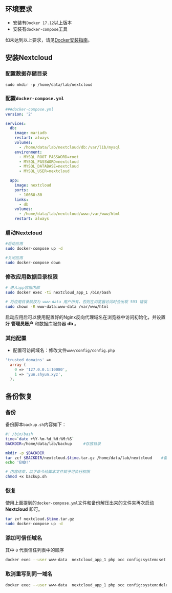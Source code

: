 ## 环境要求
- 安装有`Docker 17.12`以上版本
- 安装有`docker-compose`工具

如未达到以上要求，请见[Docker安装指南](docker.md)。

## 安装Nextcloud

### 配置数据存储目录

```
sudo mkdir -p /home/data/lab/nextcloud
```

### 配置`docker-compose.yml`

```yaml
###docker-compose.yml
version: '2'

services:
  db:
    image: mariadb
    restart: always
    volumes:
      - /home/data/lab/nextcloud/db:/var/lib/mysql
    environment:
      - MYSQL_ROOT_PASSWORD=root
      - MYSQL_PASSWORD=nextcloud
      - MYSQL_DATABASE=nextcloud
      - MYSQL_USER=nextcloud

  app:  
    image: nextcloud
    ports:
      - 10080:80
    links:
      - db
    volumes:
      - /home/data/lab/nextcloud/www:/var/www/html
    restart: always
```

### 启动Nextcloud

```bash
#启动应用
sudo docker-compose up -d

#关闭应用
sudo docker-compose down
```

### 修改应用数据目录权限

```bash
# 进入app容器内部
sudo docker exec -ti nextcloud_app_1 /bin/bash

# 将应用目录赋权为 www-data 用户所有，否则在浏览器访问时会出现 503 错误
sudo chown -R www-data:www-data /var/www/html
```

启动应用后可以使用配置好的Nginx反向代理域名在浏览器中访问初始化，并设置好 **管理员账户** 和数据库服务器 **db** 。


### 其他配置

- 配置可访问域名：修改文件`www/config/config.php`

```php
'trusted_domains' => 
  array (
    0 => '127.0.0.1:10080',
    1 => 'yun.shyun.xyz',
  ),
```


## 备份恢复

### 备份

备份脚本`backup.sh`内容如下：

```bash
#! /bin/bash
time=`date +%Y-%m-%d_%H:%M:%S`
BACKDIR=/home/data/lab/backup     #存放目录

mkdir -p $BACKDIR
tar zcf $BACKDIR/nextcloud.$time.tar.gz /home/data/lab/nextcloud    #备份nextcloud文件夹
echo 'END!'

# 内容结束，以下命令给脚本文件赋予可执行权限
chmod +x backup.sh
```

### 恢复

使用上面提到的`docker-compose.yml`文件和备份解压出来的文件夹再次启动 **Nextcloud** 即可。

```bash
tar zxf nextcloud.$time.tar.gz 
sudo docker-compose up -d
```

### 添加可信任域名

其中 `0` 代表信任列表中的顺序
```bash
docker exec --user www-data  nextcloud_app_1 php occ config:system:set trusted_domains 0 --value=127.0.0.1:7009
```

### 取消重写到同一域名

```bash
docker exec --user www-data  nextcloud_app_1 php occ config:system:delete overwritehost
```